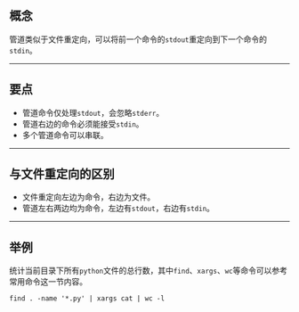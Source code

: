 ## 概念

管道类似于文件重定向，可以将前一个命令的`stdout`重定向到下一个命令的`stdin`。

---

## 要点

+   管道命令仅处理`stdout`，会忽略`stderr`。
+   管道右边的命令必须能接受`stdin`。
+   多个管道命令可以串联。

---

## 与文件重定向的区别

+   文件重定向左边为命令，右边为文件。
+   管道左右两边均为命令，左边有`stdout`，右边有`stdin`。

---

## 举例

统计当前目录下所有`python`文件的总行数，其中`find`、`xargs`、`wc`等命令可以参考常用命令这一节内容。

```shell
find . -name '*.py' | xargs cat | wc -l
```